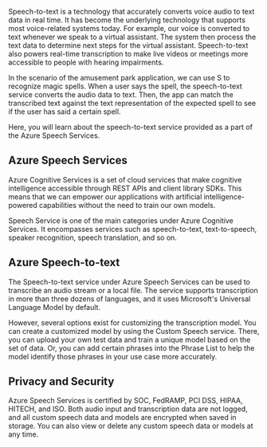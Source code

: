 Speech-to-text is a technology that accurately converts voice audio to text data in real time. It has become the underlying technology that supports most voice-related systems today. For example, our voice is converted to text whenever we speak to a virtual assistant. The system then process the text data to determine next steps for the virtual assistant. Speech-to-text also powers real-time transcription to make live videos or meetings more accessible to people with hearing impairments.

In the scenario of the amusement park application, we can use S to recognize magic spells. When a user says the spell, the speech-to-text service converts the audio data to text. Then, the app can match the transcribed text against the text representation of the expected spell to see if the user has said a certain spell.

Here, you will learn about the speech-to-text service provided as a part of the Azure Speech Services.

## Azure Speech Services

Azure Cognitive Services is a set of cloud services that make cognitive intelligence accessible through REST APIs and client library SDKs. This means that we can empower our applications with artificial intelligence-powered capabilities without the need to train our own models.

Speech Service is one of the main categories under Azure Cognitive Services. It encompasses services such as speech-to-text, text-to-speech, speaker recognition, speech translation, and so on.

## Azure Speech-to-text

The Speech-to-text service under Azure Speech Services can be used to transcribe an audio stream or a local file. The service supports transcription in more than three dozens of languages, and it uses Microsoft's Universal Language Model by default.

However, several options exist for customizing the transcription model. You can create a customized model by using the Custom Speech service. There, you can upload your own test data and train a unique model based on the set of data. Or, you can add certain phrases into the Phrase List to help the model identify those phrases in your use case more accurately.

## Privacy and Security

Azure Speech Services is certified by SOC, FedRAMP, PCI DSS, HIPAA, HITECH, and ISO. Both audio input and transcription data are not logged, and all custom speech data and models are encrypted when saved in storage. You can also view or delete any custom speech data or models at any time.
